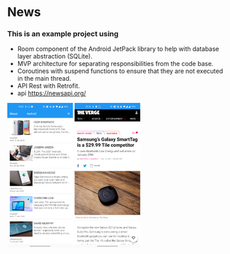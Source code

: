 # News
### This is an example project using

  - Room component of the Android JetPack library to help with database layer abstraction (SQLite).
  - MVP architecture for separating responsibilities from the code base.
  - Coroutines with suspend functions to ensure that they are not executed in the main thread.
  - API Rest with Retrofit.
  - api https://newsapi.org/

<img src="screen_capture.png" width="30%"></img>
<img src="screen_capture2.png" width="30%"></img>

